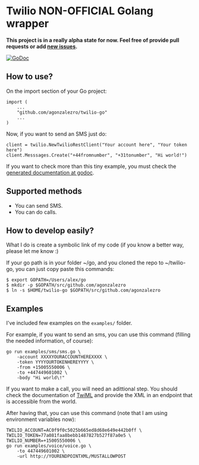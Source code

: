 Twilio NON-OFFICIAL Golang wrapper
==================================

**This project is in a really alpha state for now. Feel free of provide pull requests or add [new issues](https://github.com/agonzalezro/twilio-go/issues).**

[![GoDoc](https://godoc.org/github.com/agonzalezro/twilio-go?status.png)](https://godoc.org/github.com/agonzalezro/twilio-go)

How to use?
-----------

On the import section of your Go project:

    import (
        ...
        "github.com/agonzalezro/twilio-go"
        ...
    )

Now, if you want to send an SMS just do:

    client = twilio.NewTwilioRestClient("Your account here", "Your token here")
    client.Messsages.Create("+44fromnumber", "+31tonumber", "Hi world!")

If you want to check more than this tiny example, you must check the [generated
documentation at godoc](https://godoc.org/github.com/agonzalezro/twilio-go).

Supported methods
-----------------

- You can send SMS.
- You can do calls.

How to develop easily?
----------------------

What I do is create a symbolic link of my code (if you know a better way,
please let me know :)

If your go path is in your folder ~/go, and you cloned the repo to ~/twilio-go,
you can just copy paste this commands:

    $ export GOPATH=/Users/alex/go
    $ mkdir -p $GOPATH/src/github.com/agonzalezro
    $ ln -s $HOME/twilio-go $GOPATH/src/github.com/agonzalezro

Examples
--------

I've included few examples on the `examples/` folder.

For example, if you want to send an sms, you can use this command (filling the
needed information, of course):

	go run examples/sms/sms.go \
		-account XXXXYOURACCOUNTHEREXXXX \
		-token YYYYOURTOKENHEREYYYY \
		-from +15005550006 \
		-to +447449601002 \
		-body "Hi world\!"

If you want to make a call, you will need an adittional step. You should check
the documentation of [TwiML](https://www.twilio.com/docs/api/twiml) and provide
the XML in an endpoint that is accessible from the world.

After having that, you can use this command (note that I am using environment
variables now):

	TWILIO_ACCOUNT=AC0f9f0c5025b665ed8d68e649e442b0ff \
	TWILIO_TOKEN=77a081faa8bebb1487827b527f87a0e5 \
	TWILIO_NUMBER=+15005550006 \
	go run examples/voice/voice.go \
		-to 447449601002 \
		-url http://YOURENDPOINTXML/MUSTALLOWPOST
